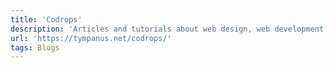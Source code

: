 ```yaml
---
title: 'Codrops'
description: 'Articles and tutorials about web design, web development and related topics.'
url: 'https://tympanus.net/codrops/'
tags: Blogs
---
```

